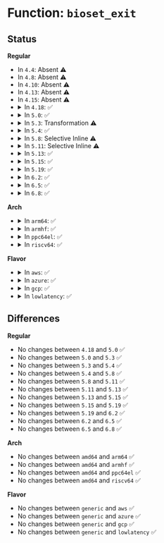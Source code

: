 # Function: <code>bioset_exit</code>

## Status
<b>Regular</b>
<ul>
<li>
In <code>4.4</code>: Absent ⚠️
</li>
<li>
In <code>4.8</code>: Absent ⚠️
</li>
<li>
In <code>4.10</code>: Absent ⚠️
</li>
<li>
In <code>4.13</code>: Absent ⚠️
</li>
<li>
In <code>4.15</code>: Absent ⚠️
</li>
<li>
<details>
<summary>In <code>4.18</code>: ✅</summary>

```c
void bioset_exit(struct bio_set *bs);
```

**Collision:** Unique Global

**Inline:** No

**Transformation:** False

**Instances:**

```
In block/bio.c (ffffffff814796d0)
Location: block/bio.c:1950
Inline: False
Direct callers:
  - block/bio.c:bioset_init
  - block/blk-core.c:blk_alloc_queue_node
  - block/blk-sysfs.c:__blk_release_queue
  - drivers/md/md.c:md_stop
  - drivers/md/md.c:md_stop
  - drivers/md/md.c:md_free
  - drivers/md/md.c:md_free
  - drivers/md/dm.c:dm_alloc_md_mempools
  - drivers/md/dm.c:dm_alloc_md_mempools
  - drivers/md/dm.c:dm_swap_table
  - drivers/md/dm.c:dm_swap_table
  - drivers/md/dm.c:dm_swap_table
  - drivers/md/dm.c:cleanup_mapped_device
  - drivers/md/dm.c:cleanup_mapped_device
  - drivers/md/dm-io.c:dm_io_client_destroy
```
**Symbols:**

```
ffffffff814796d0-ffffffff814797c9: bioset_exit (STB_GLOBAL)
```
</details>
</li>
<li>
<details>
<summary>In <code>5.0</code>: ✅</summary>

```c
void bioset_exit(struct bio_set *bs);
```

**Collision:** Unique Global

**Inline:** No

**Transformation:** False

**Instances:**

```
In block/bio.c (ffffffff81497730)
Location: block/bio.c:1882
Inline: False
Direct callers:
  - block/bio.c:bioset_init
  - block/blk-core.c:blk_alloc_queue_node
  - block/blk-sysfs.c:__blk_release_queue
  - drivers/md/md.c:md_stop
  - drivers/md/md.c:md_stop
  - drivers/md/md.c:md_free
  - drivers/md/md.c:md_free
  - drivers/md/dm.c:dm_alloc_md_mempools
  - drivers/md/dm.c:dm_alloc_md_mempools
  - drivers/md/dm.c:dm_swap_table
  - drivers/md/dm.c:dm_swap_table
  - drivers/md/dm.c:dm_swap_table
  - drivers/md/dm.c:cleanup_mapped_device
  - drivers/md/dm.c:cleanup_mapped_device
  - drivers/md/dm-io.c:dm_io_client_destroy
```
**Symbols:**

```
ffffffff81497730-ffffffff81497829: bioset_exit (STB_GLOBAL)
```
</details>
</li>
<li>
<details>
<summary>In <code>5.3</code>: Transformation ⚠️</summary>

```c
void bioset_exit(struct bio_set *bs);
```

**Collision:** Unique Global

**Inline:** No

**Transformation:** True

**Instances:**

```
In block/bio.c (0)
Location: block/bio.c:1916
Inline: False
Direct callers:
  - block/bio.c:bioset_init
  - block/blk-core.c:blk_alloc_queue_node
  - block/blk-sysfs.c:__blk_release_queue
  - drivers/md/md.c:md_stop
  - drivers/md/md.c:md_stop
  - drivers/md/md.c:md_run
  - drivers/md/md.c:md_run
  - drivers/md/md.c:md_free
  - drivers/md/md.c:md_free
  - drivers/md/dm.c:dm_alloc_md_mempools
  - drivers/md/dm.c:dm_alloc_md_mempools
  - drivers/md/dm.c:dm_swap_table
  - drivers/md/dm.c:dm_swap_table
  - drivers/md/dm.c:dm_swap_table
  - drivers/md/dm.c:cleanup_mapped_device
  - drivers/md/dm.c:cleanup_mapped_device
  - drivers/md/dm-io.c:dm_io_client_destroy
```
**Symbols:**

```
ffffffff814c7f38-ffffffff814c7f50: bioset_exit.cold (STB_LOCAL)
ffffffff814c50f0-ffffffff814c51ce: bioset_exit (STB_GLOBAL)
```
</details>
</li>
<li>
<details>
<summary>In <code>5.4</code>: ✅</summary>

```c
void bioset_exit(struct bio_set *bs);
```

**Collision:** Unique Global

**Inline:** No

**Transformation:** False

**Instances:**

```
In block/bio.c (ffffffff814ddff0)
Location: block/bio.c:1958
Inline: False
Direct callers:
  - block/bio.c:bioset_init
  - block/blk-core.c:blk_alloc_queue_node
  - block/blk-sysfs.c:__blk_release_queue
  - drivers/md/md.c:md_stop
  - drivers/md/md.c:md_stop
  - drivers/md/md.c:md_run
  - drivers/md/md.c:md_run
  - drivers/md/md.c:md_free
  - drivers/md/md.c:md_free
  - drivers/md/dm.c:dm_alloc_md_mempools
  - drivers/md/dm.c:dm_alloc_md_mempools
  - drivers/md/dm.c:dm_swap_table
  - drivers/md/dm.c:dm_swap_table
  - drivers/md/dm.c:dm_swap_table
  - drivers/md/dm.c:cleanup_mapped_device
  - drivers/md/dm.c:cleanup_mapped_device
  - drivers/md/dm-io.c:dm_io_client_destroy
```
**Symbols:**

```
ffffffff814ddff0-ffffffff814de0d4: bioset_exit (STB_GLOBAL)
```
</details>
</li>
<li>
<details>
<summary>In <code>5.8</code>: Selective Inline ⚠️</summary>

```c
void bioset_exit(struct bio_set *bs);
```

**Collision:** Unique Global

**Inline:** Selective

**Transformation:** False

**Instances:**

```
In block/bio.c (ffffffff8153ec15)
Location: block/bio.c:1537
Inline: True
Inline callers:
  - block/bio.c:bioset_init
Direct callers:
  - block/blk-core.c:__blk_alloc_queue
  - block/blk-sysfs.c:__blk_release_queue
  - drivers/md/md.c:md_stop
  - drivers/md/md.c:md_stop
  - drivers/md/md.c:md_run
  - drivers/md/md.c:md_run
  - drivers/md/md.c:md_free
  - drivers/md/md.c:md_free
  - drivers/md/dm.c:dm_alloc_md_mempools
  - drivers/md/dm.c:dm_alloc_md_mempools
  - drivers/md/dm.c:__bind_mempools
  - drivers/md/dm.c:__bind_mempools
  - drivers/md/dm.c:__bind_mempools
  - drivers/md/dm.c:cleanup_mapped_device
  - drivers/md/dm.c:cleanup_mapped_device
  - drivers/md/dm-io.c:dm_io_client_destroy
```
**Symbols:**

```
ffffffff8153d600-ffffffff8153d65e: bioset_exit (STB_GLOBAL)
```
</details>
</li>
<li>
<details>
<summary>In <code>5.11</code>: Selective Inline ⚠️</summary>

```c
void bioset_exit(struct bio_set *bs);
```

**Collision:** Unique Global

**Inline:** Selective

**Transformation:** False

**Instances:**

```
In block/bio.c (ffffffff8155b425)
Location: block/bio.c:1540
Inline: True
Inline callers:
  - block/bio.c:bioset_init
Direct callers:
  - block/blk-core.c:blk_alloc_queue
  - block/blk-sysfs.c:blk_release_queue
  - drivers/md/md.c:md_stop
  - drivers/md/md.c:md_stop
  - drivers/md/md.c:md_run
  - drivers/md/md.c:md_run
  - drivers/md/md.c:md_free
  - drivers/md/md.c:md_free
  - drivers/md/dm.c:dm_alloc_md_mempools
  - drivers/md/dm.c:dm_alloc_md_mempools
  - drivers/md/dm.c:__bind_mempools
  - drivers/md/dm.c:__bind_mempools
  - drivers/md/dm.c:__bind_mempools
  - drivers/md/dm.c:cleanup_mapped_device
  - drivers/md/dm.c:cleanup_mapped_device
  - drivers/md/dm-io.c:dm_io_client_destroy
```
**Symbols:**

```
ffffffff8155a1f0-ffffffff8155a24e: bioset_exit (STB_GLOBAL)
```
</details>
</li>
<li>
<details>
<summary>In <code>5.13</code>: ✅</summary>

```c
void bioset_exit(struct bio_set *bs);
```

**Collision:** Unique Global

**Inline:** No

**Transformation:** False

**Instances:**

```
In block/bio.c (ffffffff81562a70)
Location: block/bio.c:1503
Inline: False
Direct callers:
  - block/bio.c:bioset_init
  - block/blk-core.c:blk_alloc_queue
  - block/blk-sysfs.c:blk_release_queue
  - block/blk-crypto-fallback.c:blk_crypto_fallback_init
  - drivers/md/md.c:md_stop
  - drivers/md/md.c:md_stop
  - drivers/md/md.c:md_run
  - drivers/md/md.c:md_run
  - drivers/md/md.c:md_free
  - drivers/md/md.c:md_free
  - drivers/md/dm.c:dm_alloc_md_mempools
  - drivers/md/dm.c:dm_alloc_md_mempools
  - drivers/md/dm.c:__bind
  - drivers/md/dm.c:__bind
  - drivers/md/dm.c:__bind
  - drivers/md/dm.c:cleanup_mapped_device
  - drivers/md/dm.c:cleanup_mapped_device
  - drivers/md/dm-io.c:dm_io_client_destroy
```
**Symbols:**

```
ffffffff81562a70-ffffffff81562b68: bioset_exit (STB_GLOBAL)
```
</details>
</li>
<li>
<details>
<summary>In <code>5.15</code>: ✅</summary>

```c
void bioset_exit(struct bio_set *bs);
```

**Collision:** Unique Global

**Inline:** No

**Transformation:** False

**Instances:**

```
In block/bio.c (ffffffff815c7b30)
Location: block/bio.c:1587
Inline: False
Direct callers:
  - block/bio.c:bioset_init
  - block/blk-core.c:blk_alloc_queue
  - block/blk-sysfs.c:blk_release_queue
  - block/blk-crypto-fallback.c:blk_crypto_fallback_init
  - drivers/md/md.c:acct_bioset_exit
  - drivers/md/md.c:md_stop
  - drivers/md/md.c:md_stop
  - drivers/md/md.c:md_stop
  - drivers/md/md.c:md_run
  - drivers/md/md.c:md_run
  - drivers/md/md.c:md_free
  - drivers/md/md.c:md_free
  - drivers/md/md.c:md_free
  - drivers/md/dm.c:dm_alloc_md_mempools
  - drivers/md/dm.c:dm_alloc_md_mempools
  - drivers/md/dm.c:__bind
  - drivers/md/dm.c:__bind
  - drivers/md/dm.c:__bind
  - drivers/md/dm.c:cleanup_mapped_device
  - drivers/md/dm.c:cleanup_mapped_device
  - drivers/md/dm-io.c:dm_io_client_destroy
```
**Symbols:**

```
ffffffff815c7b30-ffffffff815c7cdf: bioset_exit (STB_GLOBAL)
```
</details>
</li>
<li>
<details>
<summary>In <code>5.19</code>: ✅</summary>

```c
void bioset_exit(struct bio_set *bs);
```

**Collision:** Unique Global

**Inline:** No

**Transformation:** False

**Instances:**

```
In block/bio.c (ffffffff81672860)
Location: block/bio.c:1645
Inline: False
Direct callers:
  - block/bio.c:bioset_init
  - block/blk-core.c:blk_alloc_queue
  - block/blk-sysfs.c:blk_release_queue
  - block/blk-crypto-fallback.c:blk_crypto_fallback_init
  - drivers/md/md.c:acct_bioset_exit
  - drivers/md/md.c:md_stop
  - drivers/md/md.c:md_stop
  - drivers/md/md.c:md_run
  - drivers/md/md.c:md_run
  - drivers/md/md.c:md_free
  - drivers/md/md.c:md_free
  - drivers/md/dm.c:dm_alloc_md_mempools
  - drivers/md/dm.c:dm_alloc_md_mempools
  - drivers/md/dm.c:__bind
  - drivers/md/dm.c:__bind
  - drivers/md/dm.c:cleanup_mapped_device
  - drivers/md/dm.c:cleanup_mapped_device
  - drivers/md/dm-io.c:dm_io_client_destroy
```
**Symbols:**

```
ffffffff81672860-ffffffff81672a0e: bioset_exit (STB_GLOBAL)
```
</details>
</li>
<li>
<details>
<summary>In <code>6.2</code>: ✅</summary>

```c
void bioset_exit(struct bio_set *bs);
```

**Collision:** Unique Global

**Inline:** No

**Transformation:** False

**Instances:**

```
In block/bio.c (ffffffff8172e320)
Location: block/bio.c:1708
Inline: False
Direct callers:
  - block/bio.c:bioset_init
  - block/genhd.c:__alloc_disk_node
  - block/genhd.c:disk_release
  - block/blk-crypto-fallback.c:blk_crypto_fallback_init
  - drivers/md/md.c:acct_bioset_exit
  - drivers/md/md.c:md_free_disk
  - drivers/md/md.c:md_free_disk
  - drivers/md/md.c:md_stop
  - drivers/md/md.c:md_stop
  - drivers/md/md.c:md_run
  - drivers/md/md.c:md_run
  - drivers/md/dm.c:__bind
  - drivers/md/dm.c:__bind
  - drivers/md/dm.c:cleanup_mapped_device
  - drivers/md/dm.c:cleanup_mapped_device
  - drivers/md/dm-io.c:dm_io_client_destroy
```
**Symbols:**

```
ffffffff8172e320-ffffffff8172e4bb: bioset_exit (STB_GLOBAL)
```
</details>
</li>
<li>
<details>
<summary>In <code>6.5</code>: ✅</summary>

```c
void bioset_exit(struct bio_set *bs);
```

**Collision:** Unique Global

**Inline:** No

**Transformation:** False

**Instances:**

```
In block/bio.c (ffffffff8176a5f0)
Location: block/bio.c:1693
Inline: False
Direct callers:
  - block/bio.c:bioset_init
  - block/genhd.c:__alloc_disk_node
  - block/genhd.c:disk_release
  - block/blk-crypto-fallback.c:blk_crypto_fallback_init
  - drivers/md/md.c:acct_bioset_exit
  - drivers/md/md.c:__md_stop
  - drivers/md/md.c:__md_stop
  - drivers/md/md.c:md_run
  - drivers/md/md.c:md_run
  - drivers/md/dm.c:__bind
  - drivers/md/dm.c:__bind
  - drivers/md/dm.c:cleanup_mapped_device
  - drivers/md/dm.c:cleanup_mapped_device
  - drivers/md/dm-io.c:dm_io_client_destroy
```
**Symbols:**

```
ffffffff8176a5f0-ffffffff8176a78b: bioset_exit (STB_GLOBAL)
```
</details>
</li>
<li>
<details>
<summary>In <code>6.8</code>: ✅</summary>

```c
void bioset_exit(struct bio_set *bs);
```

**Collision:** Unique Global

**Inline:** No

**Transformation:** False

**Instances:**

```
In block/bio.c (ffffffff817aca50)
Location: block/bio.c:1700
Inline: False
Direct callers:
  - block/bio.c:bioset_init
  - block/genhd.c:__alloc_disk_node
  - block/genhd.c:disk_release
  - block/blk-crypto-fallback.c:blk_crypto_fallback_init
  - drivers/md/md.c:__md_stop
  - drivers/md/md.c:__md_stop
  - drivers/md/md.c:__md_stop
  - drivers/md/md.c:md_run
  - drivers/md/md.c:md_run
  - drivers/md/md.c:md_run
  - drivers/md/dm.c:__bind
  - drivers/md/dm.c:__bind
  - drivers/md/dm.c:cleanup_mapped_device
  - drivers/md/dm.c:cleanup_mapped_device
  - drivers/md/dm-io.c:dm_io_client_destroy
```
**Symbols:**

```
ffffffff817aca50-ffffffff817acbeb: bioset_exit (STB_GLOBAL)
```
</details>
</li>
</ul>
<b>Arch</b>
<ul>
<li>
<details>
<summary>In <code>arm64</code>: ✅</summary>

```c
void bioset_exit(struct bio_set *bs);
```

**Collision:** Unique Global

**Inline:** No

**Transformation:** False

**Instances:**

```
In block/bio.c (ffff8000105da688)
Location: block/bio.c:1958
Inline: False
Direct callers:
  - block/bio.c:bioset_init
  - block/blk-core.c:blk_alloc_queue_node
  - block/blk-sysfs.c:__blk_release_queue
  - drivers/md/md.c:md_stop
  - drivers/md/md.c:md_stop
  - drivers/md/md.c:md_run
  - drivers/md/md.c:md_run
  - drivers/md/md.c:md_free
  - drivers/md/md.c:md_free
  - drivers/md/dm.c:dm_alloc_md_mempools
  - drivers/md/dm.c:dm_alloc_md_mempools
  - drivers/md/dm.c:dm_swap_table
  - drivers/md/dm.c:dm_swap_table
  - drivers/md/dm.c:dm_swap_table
  - drivers/md/dm.c:cleanup_mapped_device
  - drivers/md/dm.c:cleanup_mapped_device
  - drivers/md/dm-io.c:dm_io_client_destroy
```
**Symbols:**

```
ffff8000105da688-ffff8000105da788: bioset_exit (STB_GLOBAL)
```
</details>
</li>
<li>
<details>
<summary>In <code>armhf</code>: ✅</summary>

```c
void bioset_exit(struct bio_set *bs);
```

**Collision:** Unique Global

**Inline:** No

**Transformation:** False

**Instances:**

```
In block/bio.c (c0787960)
Location: block/bio.c:1958
Inline: False
Direct callers:
  - block/bio.c:bioset_init
  - block/blk-core.c:blk_alloc_queue_node
  - block/blk-sysfs.c:__blk_release_queue
  - drivers/md/md.c:md_stop
  - drivers/md/md.c:md_stop
  - drivers/md/md.c:md_run
  - drivers/md/md.c:md_run
  - drivers/md/md.c:md_free
  - drivers/md/md.c:md_free
  - drivers/md/dm.c:dm_alloc_md_mempools
  - drivers/md/dm.c:dm_alloc_md_mempools
  - drivers/md/dm.c:dm_swap_table
  - drivers/md/dm.c:dm_swap_table
  - drivers/md/dm.c:dm_swap_table
  - drivers/md/dm.c:cleanup_mapped_device
  - drivers/md/dm.c:cleanup_mapped_device
  - drivers/md/dm-io.c:dm_io_client_destroy
```
**Symbols:**

```
c0787960-c0787a84: bioset_exit (STB_GLOBAL)
```
</details>
</li>
<li>
<details>
<summary>In <code>ppc64el</code>: ✅</summary>

```c
void bioset_exit(struct bio_set *bs);
```

**Collision:** Unique Global

**Inline:** No

**Transformation:** False

**Instances:**

```
In block/bio.c (c00000000076a950)
Location: block/bio.c:1958
Inline: False
Direct callers:
  - block/bio.c:bioset_init
  - block/blk-core.c:blk_alloc_queue_node
  - block/blk-sysfs.c:__blk_release_queue
  - drivers/md/md.c:md_stop
  - drivers/md/md.c:md_stop
  - drivers/md/md.c:md_run
  - drivers/md/md.c:md_run
  - drivers/md/md.c:md_free
  - drivers/md/md.c:md_free
  - drivers/md/dm.c:dm_alloc_md_mempools
  - drivers/md/dm.c:dm_alloc_md_mempools
  - drivers/md/dm.c:dm_swap_table
  - drivers/md/dm.c:dm_swap_table
  - drivers/md/dm.c:dm_swap_table
  - drivers/md/dm.c:cleanup_mapped_device
  - drivers/md/dm.c:cleanup_mapped_device
  - drivers/md/dm-io.c:dm_io_client_destroy
```
**Symbols:**

```
c00000000076a950-c00000000076aae8: bioset_exit (STB_GLOBAL)
```
</details>
</li>
<li>
<details>
<summary>In <code>riscv64</code>: ✅</summary>

```c
void bioset_exit(struct bio_set *bs);
```

**Collision:** Unique Global

**Inline:** No

**Transformation:** False

**Instances:**

```
In block/bio.c (ffffffe00041dc84)
Location: block/bio.c:1958
Inline: False
Direct callers:
  - block/bio.c:bioset_init
  - block/blk-core.c:blk_alloc_queue_node
  - block/blk-sysfs.c:__blk_release_queue
  - drivers/md/md.c:md_stop
  - drivers/md/md.c:md_stop
  - drivers/md/md.c:md_run
  - drivers/md/md.c:md_run
  - drivers/md/md.c:md_free
  - drivers/md/md.c:md_free
  - drivers/md/dm.c:dm_alloc_md_mempools
  - drivers/md/dm.c:dm_alloc_md_mempools
  - drivers/md/dm.c:dm_swap_table
  - drivers/md/dm.c:dm_swap_table
  - drivers/md/dm.c:dm_swap_table
  - drivers/md/dm.c:cleanup_mapped_device
  - drivers/md/dm.c:cleanup_mapped_device
  - drivers/md/dm-io.c:dm_io_client_destroy
```
**Symbols:**

```
ffffffe00041dc84-ffffffe00041dd7e: bioset_exit (STB_GLOBAL)
```
</details>
</li>
</ul>
<b>Flavor</b>
<ul>
<li>
<details>
<summary>In <code>aws</code>: ✅</summary>

```c
void bioset_exit(struct bio_set *bs);
```

**Collision:** Unique Global

**Inline:** No

**Transformation:** False

**Instances:**

```
In block/bio.c (ffffffff814d65d0)
Location: block/bio.c:1958
Inline: False
Direct callers:
  - block/bio.c:bioset_init
  - block/blk-core.c:blk_alloc_queue_node
  - block/blk-sysfs.c:__blk_release_queue
  - drivers/md/md.c:md_stop
  - drivers/md/md.c:md_stop
  - drivers/md/md.c:md_run
  - drivers/md/md.c:md_run
  - drivers/md/md.c:md_free
  - drivers/md/md.c:md_free
  - drivers/md/dm.c:dm_alloc_md_mempools
  - drivers/md/dm.c:dm_alloc_md_mempools
  - drivers/md/dm.c:dm_swap_table
  - drivers/md/dm.c:dm_swap_table
  - drivers/md/dm.c:dm_swap_table
  - drivers/md/dm.c:cleanup_mapped_device
  - drivers/md/dm.c:cleanup_mapped_device
  - drivers/md/dm-io.c:dm_io_client_destroy
```
**Symbols:**

```
ffffffff814d65d0-ffffffff814d66b4: bioset_exit (STB_GLOBAL)
```
</details>
</li>
<li>
<details>
<summary>In <code>azure</code>: ✅</summary>

```c
void bioset_exit(struct bio_set *bs);
```

**Collision:** Unique Global

**Inline:** No

**Transformation:** False

**Instances:**

```
In block/bio.c (ffffffff814c6f90)
Location: block/bio.c:1958
Inline: False
Direct callers:
  - block/bio.c:bioset_init
  - block/blk-core.c:blk_alloc_queue_node
  - block/blk-sysfs.c:__blk_release_queue
  - drivers/md/md.c:md_stop
  - drivers/md/md.c:md_stop
  - drivers/md/md.c:md_run
  - drivers/md/md.c:md_run
  - drivers/md/md.c:md_free
  - drivers/md/md.c:md_free
  - drivers/md/dm.c:dm_alloc_md_mempools
  - drivers/md/dm.c:dm_alloc_md_mempools
  - drivers/md/dm.c:dm_swap_table
  - drivers/md/dm.c:dm_swap_table
  - drivers/md/dm.c:dm_swap_table
  - drivers/md/dm.c:cleanup_mapped_device
  - drivers/md/dm.c:cleanup_mapped_device
  - drivers/md/dm-io.c:dm_io_client_destroy
```
**Symbols:**

```
ffffffff814c6f90-ffffffff814c7074: bioset_exit (STB_GLOBAL)
```
</details>
</li>
<li>
<details>
<summary>In <code>gcp</code>: ✅</summary>

```c
void bioset_exit(struct bio_set *bs);
```

**Collision:** Unique Global

**Inline:** No

**Transformation:** False

**Instances:**

```
In block/bio.c (ffffffff814d2660)
Location: block/bio.c:1958
Inline: False
Direct callers:
  - block/bio.c:bioset_init
  - block/blk-core.c:blk_alloc_queue_node
  - block/blk-sysfs.c:__blk_release_queue
  - drivers/md/md.c:md_stop
  - drivers/md/md.c:md_stop
  - drivers/md/md.c:md_run
  - drivers/md/md.c:md_run
  - drivers/md/md.c:md_free
  - drivers/md/md.c:md_free
  - drivers/md/dm.c:dm_alloc_md_mempools
  - drivers/md/dm.c:dm_alloc_md_mempools
  - drivers/md/dm.c:dm_swap_table
  - drivers/md/dm.c:dm_swap_table
  - drivers/md/dm.c:dm_swap_table
  - drivers/md/dm.c:cleanup_mapped_device
  - drivers/md/dm.c:cleanup_mapped_device
  - drivers/md/dm-io.c:dm_io_client_destroy
```
**Symbols:**

```
ffffffff814d2660-ffffffff814d2744: bioset_exit (STB_GLOBAL)
```
</details>
</li>
<li>
<details>
<summary>In <code>lowlatency</code>: ✅</summary>

```c
void bioset_exit(struct bio_set *bs);
```

**Collision:** Unique Global

**Inline:** No

**Transformation:** False

**Instances:**

```
In block/bio.c (ffffffff814eb180)
Location: block/bio.c:1958
Inline: False
Direct callers:
  - block/bio.c:bioset_init
  - block/blk-core.c:blk_alloc_queue_node
  - block/blk-sysfs.c:__blk_release_queue
  - drivers/md/md.c:md_stop
  - drivers/md/md.c:md_stop
  - drivers/md/md.c:md_run
  - drivers/md/md.c:md_run
  - drivers/md/md.c:md_free
  - drivers/md/md.c:md_free
  - drivers/md/dm.c:dm_alloc_md_mempools
  - drivers/md/dm.c:dm_alloc_md_mempools
  - drivers/md/dm.c:dm_swap_table
  - drivers/md/dm.c:dm_swap_table
  - drivers/md/dm.c:dm_swap_table
  - drivers/md/dm.c:cleanup_mapped_device
  - drivers/md/dm.c:cleanup_mapped_device
  - drivers/md/dm-io.c:dm_io_client_destroy
```
**Symbols:**

```
ffffffff814eb180-ffffffff814eb264: bioset_exit (STB_GLOBAL)
```
</details>
</li>
</ul>

## Differences
<b>Regular</b>
<ul>
<li>
No changes between <code>4.18</code> and <code>5.0</code> ✅
</li>
<li>
No changes between <code>5.0</code> and <code>5.3</code> ✅
</li>
<li>
No changes between <code>5.3</code> and <code>5.4</code> ✅
</li>
<li>
No changes between <code>5.4</code> and <code>5.8</code> ✅
</li>
<li>
No changes between <code>5.8</code> and <code>5.11</code> ✅
</li>
<li>
No changes between <code>5.11</code> and <code>5.13</code> ✅
</li>
<li>
No changes between <code>5.13</code> and <code>5.15</code> ✅
</li>
<li>
No changes between <code>5.15</code> and <code>5.19</code> ✅
</li>
<li>
No changes between <code>5.19</code> and <code>6.2</code> ✅
</li>
<li>
No changes between <code>6.2</code> and <code>6.5</code> ✅
</li>
<li>
No changes between <code>6.5</code> and <code>6.8</code> ✅
</li>
</ul>
<b>Arch</b>
<ul>
<li>
No changes between <code>amd64</code> and <code>arm64</code> ✅
</li>
<li>
No changes between <code>amd64</code> and <code>armhf</code> ✅
</li>
<li>
No changes between <code>amd64</code> and <code>ppc64el</code> ✅
</li>
<li>
No changes between <code>amd64</code> and <code>riscv64</code> ✅
</li>
</ul>
<b>Flavor</b>
<ul>
<li>
No changes between <code>generic</code> and <code>aws</code> ✅
</li>
<li>
No changes between <code>generic</code> and <code>azure</code> ✅
</li>
<li>
No changes between <code>generic</code> and <code>gcp</code> ✅
</li>
<li>
No changes between <code>generic</code> and <code>lowlatency</code> ✅
</li>
</ul>
